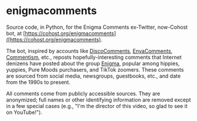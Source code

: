 # enigmacomments
Source code, in Python, for the Enigma Comments ex-Twitter, now-Cohost bot, at [https://cohost.org/enigmacomments]([https://cohost.org/enigmacomments).

The bot, inspired by accounts like [DiscoComments](https://twitter.com/discocomments), [EnyaComments](https://twitter.com/enyacomments), [Commentism](https://commentism.tumblr.com/), etc., reposts hopefully-interesting comments that Internet denizens have posted about the group [Enigma](https://en.wikipedia.org/wiki/Enigma_(German_band)), popular among hippies, yuppies, Pure Moods purchasers, and TikTok zoomers. These comments are sourced from social media, newsgroups, guestbooks, etc., and date from the 1990s to present.

All comments come from publicly accessible sources. They are anonymized; full names or other identifying information are removed except in a few special cases (e.g., "I'm the director of this video, so glad to see it on YouTube!").
